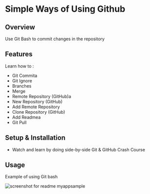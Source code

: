 # Simple Ways of Using Github

## Overview
Use Git Bash to commit changes in the repository

## Features
Learn how to :
- Git Commita
- Git Ignore
- Branches
- Merge
- Remote Repository (GitHub)a
- New Repository (GitHub)
- Add Remote Repository
- Clone Repository (GitHub)
- Add Readmea
- Git Pull

## Setup & Installation 
- Watch and learn by doing side-by-side Git & GitHub Crash Course

## Usage
Example of using Git bash

![screenshot for readme myappsample](https://user-images.githubusercontent.com/56164259/67875883-974c2b00-fb69-11e9-8055-d3055362fedb.png)



